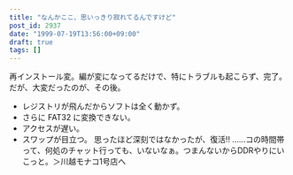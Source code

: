 ```yaml
---
title: "なんかここ、思いっきり寂れてるんですけど"
post_id: 2937
date: "1999-07-19T13:56:00+09:00"
draft: true
tags: []
---
```



再インストール変。編が変になってるだけで、特にトラブルも起こらず、完了。だが、大変だったのが、その後。

  * レジストリが飛んだからソフトは全く動かず。
  * さらに FAT32 に変換できない。
  * アクセスが遅い。
  * スワップが目立つ。
思ったほど深刻ではなかったが、復活!! ……コの時間帯って、何処のチャット行っても、いないなぁ。つまんないからDDRやりにいこっと。＞川越モナコ1号店へ
